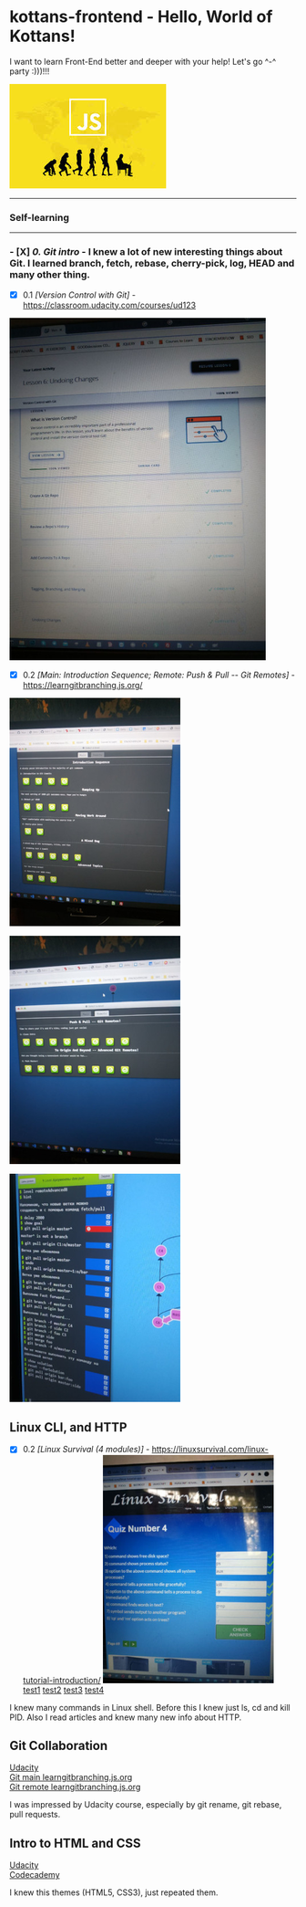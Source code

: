 # kottans-frontend - Hello, World of Kottans!

I want to learn Front-End better and deeper with your help! Let's go ^-^ party :)))!!!

![img](images/js.jpg)

---

### Self-learning

---

### - [X] _0. Git intro_ - I knew a lot of new interesting things about Git. I learned branch, fetch, rebase, cherry-pick, log, HEAD and many other thing.

- [x] 0.1 _[Version Control with Git]_ - https://classroom.udacity.com/courses/ud123

![img](images/git0-1.jpg)

- [x] 0.2 _[Main: Introduction Sequence; Remote: Push & Pull -- Git Remotes]_ - https://learngitbranching.js.org/

![img](images/git1.jpg)

![img](images/git2.jpg)

![img](images/git3.jpg)

## Linux CLI, and HTTP

- [x] 0.2 _[Linux Survival (4 modules)]_ - https://linuxsurvival.com/linux-tutorial-introduction/
      ![img](images/linux1.jpg)
      <br>
      [test1](https://github.com/TatyanaMolchanova/kottans-frontend/blob/main/images/linux33.jpg)
      [test2](https://github.com/TatyanaMolchanova/kottans-frontend/blob/main/images/linux44.jpg)
      [test3](https://github.com/TatyanaMolchanova/kottans-frontend/blob/main/images/linux22.jpg)
      [test4](https://github.com/TatyanaMolchanova/kottans-frontend/blob/main/images/linux11.jpg)

I knew many commands in Linux shell. Before this I knew just ls, cd and kill PID. Also I read articles and knew many new info about HTTP.

## Git Collaboration

 [Udacity](https://github.com/TatyanaMolchanova/kottans-frontend/blob/main/task_git_collaboration/git.png)
      <br>
[Git main learngitbranching.js.org](https://github.com/TatyanaMolchanova/kottans-frontend/blob/main/task_git_collaboration/git1.jpg)
      <br>
[Git remote learngitbranching.js.org](https://github.com/TatyanaMolchanova/kottans-frontend/blob/main/task_git_collaboration/git2.jpg)

I was impressed by Udacity course, especially by git rename, git rebase, pull requests.


## Intro to HTML and CSS

 [Udacity](https://github.com/TatyanaMolchanova/kottans-frontend/blob/main/task_html_css_intro/html-css2.png)
      <br>
[Codecademy](https://github.com/TatyanaMolchanova/kottans-frontend/blob/main/task_html_css_intro/css3.png)

I knew this themes (HTML5, CSS3), just repeated them.